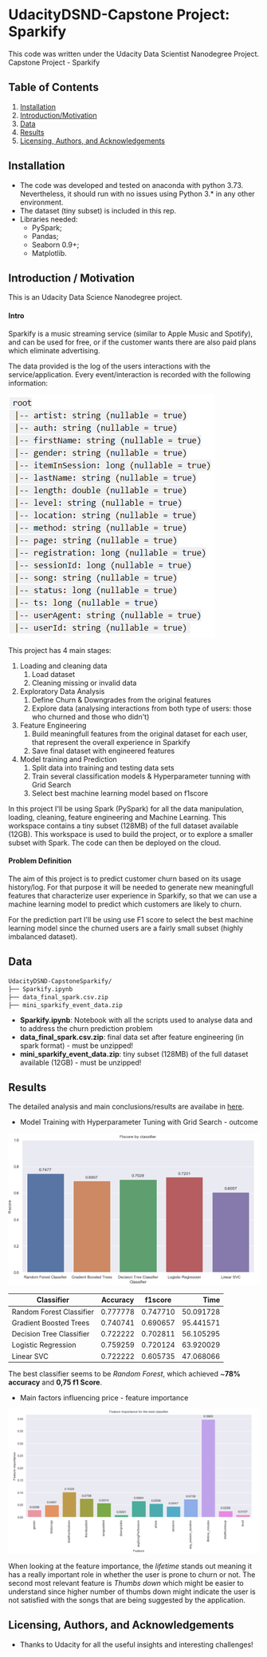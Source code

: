 # UdacityDSND-Capstone Project: Sparkify
This code was written under the Udacity Data Scientist Nanodegree Project.
Capstone Project - Sparkify

## Table of Contents

1. [Installation](#Installation)
2. [Introduction/Motivation](#Introduction)
3. [Data](#Data)
4. [Results](#Results)
5. [Licensing, Authors, and Acknowledgements](#Licensing)

## Installation <a name="Installation"></a>
* The code was developed and tested on anaconda with python 3.73. Nevertheless, it should run with no issues using Python 3.* in any other environment.
* The dataset (tiny subset) is included in this rep.
* Libraries needed:
  * PySpark;
  * Pandas;
  * Seaborn 0.9+;
  * Matplotlib.

## Introduction / Motivation <a name="Introduction"></a>
This is an Udacity Data Science Nanodegree project.

#### Intro
Sparkify is a music streaming service (similar to Apple Music and Spotify), and can be used for free, or if the customer wants there are also paid plans which eliminate advertising.

The data provided is the log of the users interactions with the service/application. Every event/interaction is recorded with the following information:

![data_structure](data_structure.PNG)
 
This project has 4 main stages:
1. Loading and cleaning data
    1. Load dataset
    2. Cleaning missing or invalid data
2. Exploratory Data Analysis
    1. Define Churn & Downgrades from the original features
    2. Explore data (analysing interactions from both type of users: those who churned and those who didn't)
3. Feature Engineering
    1. Build meaningfull features from the original dataset for each user, that represent the overall experience in Sparkify
    2. Save final dataset with engineered features
4. Model training and Prediction
    1. Split data into training and testing data sets
    2. Train several classification models & Hyperparameter tunning with Grid Search
    3. Select best machine learning model based on f1score

In this project I'll be using Spark (PySpark) for all the data manipulation, loading, cleaning, feature engineering and Machine Learning.
This workspace contains a tiny subset (128MB) of the full dataset available (12GB). This workspace is used to build the project, or to explore a smaller subset with Spark. The code can then be deployed on the cloud.


#### Problem Definition

The aim of this project is to predict customer churn based on its usage history/log. For that purpose it will be needed to generate new meaningfull features that characterize user experience in Sparkify, so that we can use a machine learning model to predict which customers are likely to churn.

For the prediction part I'll be using use F1 score to select the best machine learning model since the churned users are a fairly small subset (highly imbalanced dataset).
   
## Data <a name="Data"></a>
```text
UdacityDSND-CapstoneSparkify/
├── Sparkify.ipynb
├── data_final_spark.csv.zip
├── mini_sparkify_event_data.zip
```
* __Sparkify.ipynb__: Notebook with all the scripts used to analyse data and to address the churn prediction problem
* __data_final_spark.csv.zip__: final data set after feature engineering (in spark format) - must be unzipped!
* __mini_sparkify_event_data.zip__: tiny subset (128MB) of the full dataset available (12GB) - must be unzipped!

## Results <a name="Results"></a>
The detailed analysis and main conclusions/results are availabe in [here](https://medium.com/@luisf.almeida90/dont-let-them-go-sparkify-82eb422379f1).

* Model Training with Hyperparameter Tuning with Grid Search - outcome

![traincla](model_classifiers.PNG)


| Classifier                | Accuracy  | f1score  | Time      |
| ------------------------- |:---------:|:--------:| ---------:|
| Random Forest Classifier  | 0.777778  | 0.747710 | 50.091728 |
| Gradient Boosted Trees    | 0.740741  | 0.690657 | 95.441571 |
| Decision Tree Classifier  | 0.722222  | 0.702811 | 56.105295 | 
| Logistic Regression       | 0.759259  | 0.720124 | 63.920029 |
| Linear SVC                | 0.722222  | 0.605735 | 47.068066 |


The best classifier seems to be _Random Forest_, which achieved ~**78% accuracy** and **0,75 f1 Score**. 


* Main factors influencing price - feature importance

![featimp](feature_importance.PNG)

When looking at the feature importance, the _lifetime_ stands out meaning it has a really important role in whether the user is prone to churn or not. The second most relevant feature is _Thumbs down_ which might be easier to understand since higher number of thumbs down might indicate the user is not satisfied with the songs that are being suggested by the application.


## Licensing, Authors, and Acknowledgements <a name="Licensing"></a>
* Thanks to Udacity for all the useful insights and interesting challenges!
